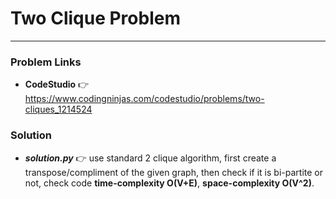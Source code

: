 # Two Clique Problem

---

### Problem Links
- **__CodeStudio__** :point_right: https://www.codingninjas.com/codestudio/problems/two-cliques_1214524

### Solution
- **_solution.py_** :point_right: use standard 2 clique algorithm, first create a transpose/compliment of the given graph, then check if it is bi-partite or not, check code **time-complexity O(V+E)**, **space-complexity O(V^2)**.
